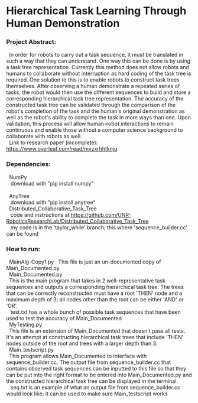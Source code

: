 # Hierarchical Task Learning Through Human Demonstration

### Project Abstract:
&nbsp; In order for robots to carry out a task sequence, it must be translated in such a way that they can understand. One way this can be done is by using a task tree representation. Currently this method does not allow robots and humans to collaborate without interruption as hard coding of the task tree is required. One solution to this is to enable robots to construct task trees themselves. After observing a human demonstrate a repeated series of tasks, the robot would then use the different sequences to build and store a corresponding hierarchical task tree representation. The accuracy of the constructed task tree can be validated through the comparison of the robot's completion of the task and the human's original demonstration as well as the robot's ability to complete the task in more ways than one. Upon validation, this process will allow human-robot interactions to remain continuous and enable those without a computer science background to collaborate with robots as well. 
<br />
&nbsp; Link to research paper (incomplete): https://www.overleaf.com/read/mvzxrhhtknjq

### Dependencies:
&nbsp; NumPy  
&nbsp;&nbsp; download with "pip install numpy"  
<br />
&nbsp; AnyTree  
&nbsp;&nbsp; download with "pip install anytree"
<br />
&nbsp; Distributed_Collaborative_Task_Tree
<br />
&nbsp;&nbsp; code and instructions at https://github.com/UNR-RoboticsResearchLab/Distributed_Collaborative_Task_Tree
<br />
&nbsp;&nbsp; my code is in the 'taylor_while' branch; this where 'sequence_builder.cc' can be found

### How to run:
&nbsp; MainAlg-Copy1.py
&nbsp; This file is just an un-documented copy of Main_Documented.py.
<br />
&nbsp; Main_Documented.py
<br />
&nbsp; This is the main program that takes in 2 well-representative task sequences and outputs a corresponding hierarchical task tree. The trees that can be correctly reconstructed must have a root 'THEN' node and a maximum depth of 3; all nodes other than the root can be either 'AND' or 'OR'.
<br />
&nbsp;&nbsp; test.txt has a whole bunch of possible task sequences that have been used to test the accuracy of Main_Documented
<br />
&nbsp; MyTesting.py
<br />
&nbsp; This file is an extension of Main_Documented that doesn't pass all tests. It's an attempt at constructing hierarchical task trees that include 'THEN' nodes outside of the root and trees with a larger depth than 3.
<br />
&nbsp; Main_testscript.py
<br />
&nbsp; This program allows Main_Documented to interface with sequence_builder.cc. The output file from sequence_builder.cc that contains observed task sequences can be inputted to this file so that they can be put into the right format to be entered into Main_Documented.py and the constructed hierarchical task tree can be displayed in the terminal.
<br />
&nbsp;&nbsp; seq.txt is an example of what an output file from sequence_builder.cc would look like; it can be used to make sure Main_testscript works
<br />